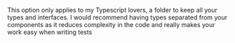  This option only applies to my Typescript lovers, a folder to keep all your types and interfaces. I would recommend having types separated from your components as it reduces complexity in the code and really makes your work easy when writing tests